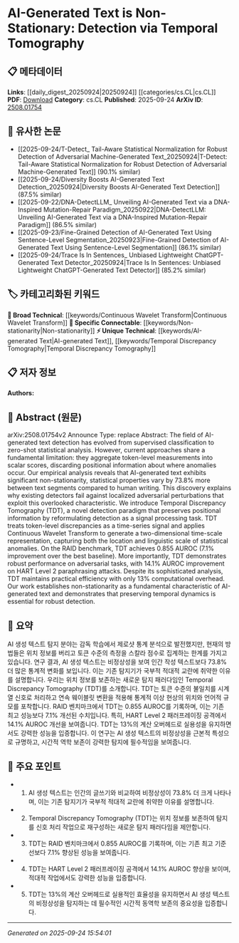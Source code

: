 <!-- KEYWORD_LINKING_METADATA:
{
  "processed_timestamp": "2025-09-24T15:54:01.533041",
  "vocabulary_version": "1.0",
  "selected_keywords": [
    "AI-generated Text",
    "Temporal Discrepancy Tomography",
    "Continuous Wavelet Transform",
    "Non-stationarity"
  ],
  "rejected_keywords": [],
  "similarity_scores": {
    "AI-generated Text": 0.82,
    "Temporal Discrepancy Tomography": 0.85,
    "Continuous Wavelet Transform": 0.7,
    "Non-stationarity": 0.78
  },
  "extraction_method": "AI_prompt_based",
  "budget_applied": true,
  "candidates_json": {
    "candidates": [
      {
        "surface": "AI-generated text",
        "canonical": "AI-generated Text",
        "aliases": [
          "Machine-generated Text",
          "Synthetic Text"
        ],
        "category": "unique_technical",
        "rationale": "This term is central to the paper's focus on detection techniques and represents a distinct area of study.",
        "novelty_score": 0.75,
        "connectivity_score": 0.68,
        "specificity_score": 0.85,
        "link_intent_score": 0.82
      },
      {
        "surface": "Temporal Discrepancy Tomography",
        "canonical": "Temporal Discrepancy Tomography",
        "aliases": [
          "TDT"
        ],
        "category": "unique_technical",
        "rationale": "As a novel detection paradigm introduced in the paper, it is crucial for understanding the proposed methodology.",
        "novelty_score": 0.9,
        "connectivity_score": 0.65,
        "specificity_score": 0.9,
        "link_intent_score": 0.85
      },
      {
        "surface": "Continuous Wavelet Transform",
        "canonical": "Continuous Wavelet Transform",
        "aliases": [
          "CWT"
        ],
        "category": "broad_technical",
        "rationale": "This mathematical tool is essential for the signal processing approach discussed in the paper.",
        "novelty_score": 0.4,
        "connectivity_score": 0.7,
        "specificity_score": 0.6,
        "link_intent_score": 0.7
      },
      {
        "surface": "non-stationarity",
        "canonical": "Non-stationarity",
        "aliases": [
          "Nonstationary Behavior"
        ],
        "category": "specific_connectable",
        "rationale": "Understanding non-stationarity is key to grasping the challenges in detecting AI-generated text.",
        "novelty_score": 0.65,
        "connectivity_score": 0.75,
        "specificity_score": 0.8,
        "link_intent_score": 0.78
      }
    ],
    "ban_list_suggestions": [
      "method",
      "performance",
      "experiment"
    ]
  },
  "decisions": [
    {
      "candidate_surface": "AI-generated text",
      "resolved_canonical": "AI-generated Text",
      "decision": "linked",
      "scores": {
        "novelty": 0.75,
        "connectivity": 0.68,
        "specificity": 0.85,
        "link_intent": 0.82
      }
    },
    {
      "candidate_surface": "Temporal Discrepancy Tomography",
      "resolved_canonical": "Temporal Discrepancy Tomography",
      "decision": "linked",
      "scores": {
        "novelty": 0.9,
        "connectivity": 0.65,
        "specificity": 0.9,
        "link_intent": 0.85
      }
    },
    {
      "candidate_surface": "Continuous Wavelet Transform",
      "resolved_canonical": "Continuous Wavelet Transform",
      "decision": "linked",
      "scores": {
        "novelty": 0.4,
        "connectivity": 0.7,
        "specificity": 0.6,
        "link_intent": 0.7
      }
    },
    {
      "candidate_surface": "non-stationarity",
      "resolved_canonical": "Non-stationarity",
      "decision": "linked",
      "scores": {
        "novelty": 0.65,
        "connectivity": 0.75,
        "specificity": 0.8,
        "link_intent": 0.78
      }
    }
  ]
}
-->

# AI-Generated Text is Non-Stationary: Detection via Temporal Tomography

## 📋 메타데이터

**Links**: [[daily_digest_20250924|20250924]] [[categories/cs.CL|cs.CL]]
**PDF**: [Download](https://arxiv.org/pdf/2508.01754.pdf)
**Category**: cs.CL
**Published**: 2025-09-24
**ArXiv ID**: [2508.01754](https://arxiv.org/abs/2508.01754)

## 🔗 유사한 논문
- [[2025-09-24/T-Detect_ Tail-Aware Statistical Normalization for Robust Detection of Adversarial Machine-Generated Text_20250924|T-Detect: Tail-Aware Statistical Normalization for Robust Detection of Adversarial Machine-Generated Text]] (90.1% similar)
- [[2025-09-24/Diversity Boosts AI-Generated Text Detection_20250924|Diversity Boosts AI-Generated Text Detection]] (87.5% similar)
- [[2025-09-22/DNA-DetectLLM_ Unveiling AI-Generated Text via a DNA-Inspired Mutation-Repair Paradigm_20250922|DNA-DetectLLM: Unveiling AI-Generated Text via a DNA-Inspired Mutation-Repair Paradigm]] (86.5% similar)
- [[2025-09-23/Fine-Grained Detection of AI-Generated Text Using Sentence-Level Segmentation_20250923|Fine-Grained Detection of AI-Generated Text Using Sentence-Level Segmentation]] (86.1% similar)
- [[2025-09-24/Trace Is In Sentences_ Unbiased Lightweight ChatGPT-Generated Text Detector_20250924|Trace Is In Sentences: Unbiased Lightweight ChatGPT-Generated Text Detector]] (85.2% similar)

## 🏷️ 카테고리화된 키워드
**🧠 Broad Technical**: [[keywords/Continuous Wavelet Transform|Continuous Wavelet Transform]]
**🔗 Specific Connectable**: [[keywords/Non-stationarity|Non-stationarity]]
**⚡ Unique Technical**: [[keywords/AI-generated Text|AI-generated Text]], [[keywords/Temporal Discrepancy Tomography|Temporal Discrepancy Tomography]]

## 📋 저자 정보

**Authors:** 

## 📄 Abstract (원문)

arXiv:2508.01754v2 Announce Type: replace 
Abstract: The field of AI-generated text detection has evolved from supervised classification to zero-shot statistical analysis. However, current approaches share a fundamental limitation: they aggregate token-level measurements into scalar scores, discarding positional information about where anomalies occur. Our empirical analysis reveals that AI-generated text exhibits significant non-stationarity, statistical properties vary by 73.8\% more between text segments compared to human writing. This discovery explains why existing detectors fail against localized adversarial perturbations that exploit this overlooked characteristic. We introduce Temporal Discrepancy Tomography (TDT), a novel detection paradigm that preserves positional information by reformulating detection as a signal processing task. TDT treats token-level discrepancies as a time-series signal and applies Continuous Wavelet Transform to generate a two-dimensional time-scale representation, capturing both the location and linguistic scale of statistical anomalies. On the RAID benchmark, TDT achieves 0.855 AUROC (7.1\% improvement over the best baseline). More importantly, TDT demonstrates robust performance on adversarial tasks, with 14.1\% AUROC improvement on HART Level 2 paraphrasing attacks. Despite its sophisticated analysis, TDT maintains practical efficiency with only 13\% computational overhead. Our work establishes non-stationarity as a fundamental characteristic of AI-generated text and demonstrates that preserving temporal dynamics is essential for robust detection.

## 📝 요약

AI 생성 텍스트 탐지 분야는 감독 학습에서 제로샷 통계 분석으로 발전했지만, 현재의 방법들은 위치 정보를 버리고 토큰 수준의 측정을 스칼라 점수로 집계하는 한계를 가지고 있습니다. 연구 결과, AI 생성 텍스트는 비정상성을 보여 인간 작성 텍스트보다 73.8% 더 많은 통계적 변화를 보입니다. 이는 기존 탐지기가 국부적 적대적 교란에 취약한 이유를 설명합니다. 우리는 위치 정보를 보존하는 새로운 탐지 패러다임인 Temporal Discrepancy Tomography (TDT)를 소개합니다. TDT는 토큰 수준의 불일치를 시계열 신호로 처리하고 연속 웨이블릿 변환을 적용해 통계적 이상 현상의 위치와 언어적 규모를 포착합니다. RAID 벤치마크에서 TDT는 0.855 AUROC를 기록하며, 이는 기존 최고 성능보다 7.1% 개선된 수치입니다. 특히, HART Level 2 패러프레이징 공격에서 14.1% AUROC 개선을 보여줍니다. TDT는 13%의 계산 오버헤드로 실용성을 유지하면서도 강력한 성능을 입증합니다. 이 연구는 AI 생성 텍스트의 비정상성을 근본적 특성으로 규명하고, 시간적 역학 보존이 강력한 탐지에 필수적임을 보여줍니다.

## 🎯 주요 포인트

- 1. AI 생성 텍스트는 인간의 글쓰기와 비교하여 비정상성이 73.8% 더 크게 나타나며, 이는 기존 탐지기가 국부적 적대적 교란에 취약한 이유를 설명합니다.
- 2. Temporal Discrepancy Tomography (TDT)는 위치 정보를 보존하여 탐지를 신호 처리 작업으로 재구성하는 새로운 탐지 패러다임을 제안합니다.
- 3. TDT는 RAID 벤치마크에서 0.855 AUROC를 기록하며, 이는 기존 최고 기준선보다 7.1% 향상된 성능을 보여줍니다.
- 4. TDT는 HART Level 2 패러프레이징 공격에서 14.1% AUROC 향상을 보이며, 적대적 작업에서도 강력한 성능을 입증합니다.
- 5. TDT는 13%의 계산 오버헤드로 실용적인 효율성을 유지하면서 AI 생성 텍스트의 비정상성을 탐지하는 데 필수적인 시간적 동역학 보존의 중요성을 입증합니다.


---

*Generated on 2025-09-24 15:54:01*